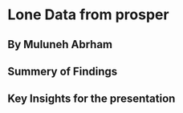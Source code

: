 # Lone Data from prosper

## By Muluneh Abrham

## Summery of Findings

## Key Insights for the presentation
